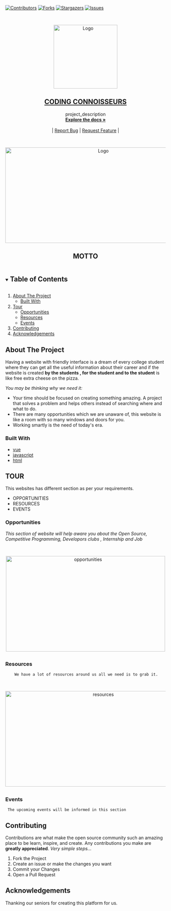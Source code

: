 
<!-- PROJECT SHIELDS -->
<!--
*** I'm using markdown "reference style" links for readability.
*** Reference links are enclosed in brackets [ ] instead of parentheses ( ).
*** See the bottom of this document for the declaration of the reference variables
*** for contributors-url, forks-url, etc. This is an optional, concise syntax you may use.
*** https://www.markdownguide.org/basic-syntax/#reference-style-links
-->

[![Contributors][contributors-shield]][contributors-url]
[![Forks][forks-shield]][forks-url]
[![Stargazers][stars-shield]][stars-url]
[![Issues][issues-shield]][issues-url]



<!-- PROJECT LOGO -->
<br />
<p align="center">
  <a href="https://github.com/Priyanshi-Rai/coding-connoisseurs.github.io">
    <img src="https://github.com/Priyanshi-Rai/coding-connoisseurs.github.io/blob/master/src/assets/logo_codingclub-removebg-preview.png" alt="Logo" width="200" height="200">
  </a>

  <h2 align="center"><B><U>CODING CONNOISSEURS</U></B></h2>

  <p align="center">
    project_description
    <br />
    <a href="https://github.com/Priyanshi-Rai/coding-connoisseurs.github.io"><strong>Explore the docs »</strong></a>
    <br />
    <br />
    <!--*<a href="https://github.com//coding-connoisseurs.github.io">View Demo</a>-->
    |
    <a href="https://github.com/Priyanshi-Rai/coding-connoisseurs.github.io/issues">Report Bug</a>
    |
    <a href="https://github.com/Priyanshi-Rai/coding-connoisseurs.github.io/issues">Request Feature</a>
    |
  </p>
</p>



<br />
<p align="center">
  <a href="https://github.com/Priyanshi-Rai/coding-connoisseurs.github.io">
    <img src="https://github.com/Priyanshi-Rai/coding-connoisseurs.github.io/blob/master/Images/motto1.jpg" alt="Logo" width="600" height="300">
  </a>

  <h2 align="center"><B>MOTTO</B></h2>
</p>



<!-- TABLE OF CONTENTS -->
<details open="open">
  <summary><h2 style="display: inline-block">Table of Contents</h2></summary>
  <ol>
    <li>
      <a href="#about-the-project">About The Project</a>
      <ul>
        <li><a href="#built-with">Built With</a></li>
      </ul>
    </li>
    <li>
      <a href="#tour">Tour</a>
      <ul>
        <li><a href="#Opportunities">Opportunities</a></li>
        <li><a href="#Resources">Resources</a></li>
        <li><a href="#Events">Events</a></li>
      </ul>
    </li>
    <li><a href="#contributing">Contributing</a></li>
    <!--<li><a href="#contact">Contact</a></li>-->
    <li><a href="#acknowledgements">Acknowledgements</a></li>
  </ol>
</details>



<!-- ABOUT THE PROJECT -->
## About The Project


Having a website with friendly interface is a dream of every college student where they can get all the useful information about their career and if the website is created **by the students , for the student and to the student** is like free extra cheese on the pizza.

_You may be thinking why we need it:_
* Your time should be focused on creating something amazing. A project that solves a problem and helps others instead of searching where and what to do.
* There are many opportunities which we are unaware of, this website is like a room with so many windows and doors for you.
* Working smartly is the need of today's era.

### Built With

* [vue](https://vuejs.org/)
* [javascript](https://www.javascript.com/)
* [html](https://www.w3schools.com/html/default.asp)



<!-- GETTING STARTED -->
## TOUR

This websites has different section as per your requirements.
* OPPORTUNITIES
* RESOURCES
* EVENTS

### Opportunities

   _This section of website will help aware you about the Open Source, Competitive Programming, Developors clubs , Internship and Job_

<br />
<p align="center">
  <a href="https://github.com/Priyanshi-Rai/coding-connoisseurs.github.io">
    <img src="https://github.com/Priyanshi-Rai/coding-connoisseurs.github.io/blob/master/Images/image1.jpg" alt="opportunities" width="500" height="300">
  </a>

  <h2 align="center"></h2>
</p>
 

### Resources

        We have a lot of resources around us all we need is to grab it.

<br />
<p align="center">
  <a href="https://github.com/Priyanshi-Rai/coding-connoisseurs.github.io">
    <img src="https://github.com/Priyanshi-Rai/coding-connoisseurs.github.io/blob/master/Images/resources.jpg" alt="resources" width="600" height="300">
  </a>

  <h2 align="center"></h2>
</p>

  

### Events
     The upcoming events will be informed in this section


<!-- CONTRIBUTING -->
## Contributing

Contributions are what make the open source community such an amazing place to be learn, inspire, and create. Any contributions you make are **greatly appreciated**.
_Very simple steps..._
1. Fork the Project
2. Create an issue or make the changes you want
3. Commit your Changes
4. Open a Pull Request


<!-- CONTACT 
## Contact

Your Name - [@twitter_handle](https://twitter.com/twitter_handle) - email

Project Link: [https://github.com/github_username/repo_name](https://github.com/github_username/repo_name)
-->


<!-- ACKNOWLEDGEMENTS -->
## Acknowledgements

Thanking our seniors for creating this platform for us.
<!--* [Arjun Sir]() -->






<!-- MARKDOWN LINKS & IMAGES -->
<!-- https://www.markdownguide.org/basic-syntax/#reference-style-links -->
[contributors-shield]: https://img.shields.io/github/contributors/Priyanshi-Rai/coding-connoisseurs.github.io.svg?style=for-the-badge
[contributors-url]: https://github.com/Priyanshi-Rai/coding-connoisseurs.github.io/graphs/contributors

[forks-shield]: https://img.shields.io/github/forks/Priyanshi-Rai/coding-connoisseurs.github.io.svg?style=for-the-badge
[forks-url]: https://github.com/Priyanshi-Rai/coding-connoisseurs.github.io/network/members

[stars-shield]: https://img.shields.io/github/stars/Priyanshi-Rai/coding-connoisseurs.github.io.svg?style=for-the-badge
[stars-url]: https://github.com/Priyanshi-Rai/coding-connoisseurs.github.io/stargazers

[issues-shield]: https://img.shields.io/github/issues/Priyanshi-Rai/coding-connoisseurs.github.io.svg?style=for-the-badge
[issues-url]: https://github.chttps://github.com/issues

